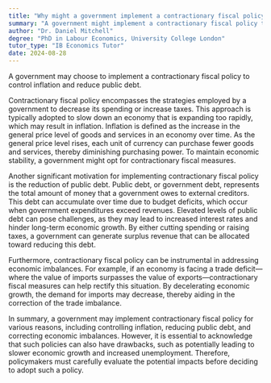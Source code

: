 ```yaml
---
title: "Why might a government implement a contractionary fiscal policy?"
summary: "A government might implement a contractionary fiscal policy to control inflation and reduce public debt."
author: "Dr. Daniel Mitchell"
degree: "PhD in Labour Economics, University College London"
tutor_type: "IB Economics Tutor"
date: 2024-08-28
---
```


A government may choose to implement a contractionary fiscal policy to control inflation and reduce public debt.

Contractionary fiscal policy encompasses the strategies employed by a government to decrease its spending or increase taxes. This approach is typically adopted to slow down an economy that is expanding too rapidly, which may result in inflation. Inflation is defined as the increase in the general price level of goods and services in an economy over time. As the general price level rises, each unit of currency can purchase fewer goods and services, thereby diminishing purchasing power. To maintain economic stability, a government might opt for contractionary fiscal measures.

Another significant motivation for implementing contractionary fiscal policy is the reduction of public debt. Public debt, or government debt, represents the total amount of money that a government owes to external creditors. This debt can accumulate over time due to budget deficits, which occur when government expenditures exceed revenues. Elevated levels of public debt can pose challenges, as they may lead to increased interest rates and hinder long-term economic growth. By either cutting spending or raising taxes, a government can generate surplus revenue that can be allocated toward reducing this debt.

Furthermore, contractionary fiscal policy can be instrumental in addressing economic imbalances. For example, if an economy is facing a trade deficit—where the value of imports surpasses the value of exports—contractionary fiscal measures can help rectify this situation. By decelerating economic growth, the demand for imports may decrease, thereby aiding in the correction of the trade imbalance.

In summary, a government may implement contractionary fiscal policy for various reasons, including controlling inflation, reducing public debt, and correcting economic imbalances. However, it is essential to acknowledge that such policies can also have drawbacks, such as potentially leading to slower economic growth and increased unemployment. Therefore, policymakers must carefully evaluate the potential impacts before deciding to adopt such a policy.
    